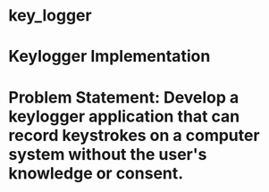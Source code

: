 # key_logger
# Keylogger Implementation
# Problem Statement: Develop a keylogger application that can record keystrokes on a computer system without the user's knowledge or consent.

